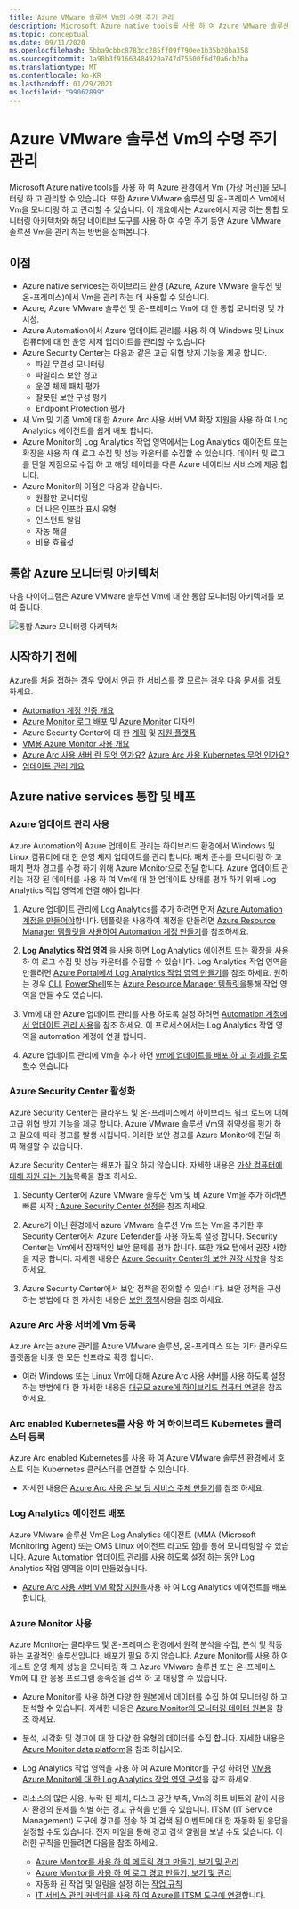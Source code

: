 ```yaml
---
title: Azure VMware 솔루션 Vm의 수명 주기 관리
description: Microsoft Azure native tools를 사용 하 여 Azure VMware 솔루션 Vm의 수명 주기에 대 한 모든 측면을 관리 하는 방법을 알아봅니다.
ms.topic: conceptual
ms.date: 09/11/2020
ms.openlocfilehash: 5bba9cbbc8783cc285ff09f790ee1b35b20ba358
ms.sourcegitcommit: 1a98b3f91663484920a747d75500f6d70a6cb2ba
ms.translationtype: MT
ms.contentlocale: ko-KR
ms.lasthandoff: 01/29/2021
ms.locfileid: "99062899"
---
```

# <a name="lifecycle-management-of-azure-vmware-solution-vms"></a>Azure VMware 솔루션 Vm의 수명 주기 관리

Microsoft Azure native tools를 사용 하 여 Azure 환경에서 Vm (가상 머신)을 모니터링 하 고 관리할 수 있습니다. 또한 Azure VMware 솔루션 및 온-프레미스 Vm에서 Vm을 모니터링 하 고 관리할 수 있습니다. 이 개요에서는 Azure에서 제공 하는 통합 모니터링 아키텍처와 해당 네이티브 도구를 사용 하 여 수명 주기 동안 Azure VMware 솔루션 Vm을 관리 하는 방법을 살펴봅니다.

## <a name="benefits"></a>이점

- Azure native services는 하이브리드 환경 (Azure, Azure VMware 솔루션 및 온-프레미스)에서 Vm을 관리 하는 데 사용할 수 있습니다.
- Azure, Azure VMware 솔루션 및 온-프레미스 Vm에 대 한 통합 모니터링 및 가시성.
- Azure Automation에서 Azure 업데이트 관리를 사용 하 여 Windows 및 Linux 컴퓨터에 대 한 운영 체제 업데이트를 관리할 수 있습니다. 
- Azure Security Center는 다음과 같은 고급 위협 방지 기능을 제공 합니다.
    - 파일 무결성 모니터링
    - 파일리스 보안 경고
    - 운영 체제 패치 평가
    - 잘못된 보안 구성 평가
    - Endpoint Protection 평가 
- 새 Vm 및 기존 Vm에 대 한 Azure Arc 사용 서버 VM 확장 지원을 사용 하 여 Log Analytics 에이전트를 쉽게 배포 합니다. 
- Azure Monitor의 Log Analytics 작업 영역에서는 Log Analytics 에이전트 또는 확장을 사용 하 여 로그 수집 및 성능 카운터를 수집할 수 있습니다. 데이터 및 로그를 단일 지점으로 수집 하 고 해당 데이터를 다른 Azure 네이티브 서비스에 제공 합니다. 
- Azure Monitor의 이점은 다음과 같습니다. 
    - 원활한 모니터링 
    - 더 나은 인프라 표시 유형 
    - 인스턴트 알림 
    - 자동 해결 
    - 비용 효율성 

## <a name="integrated-azure-monitoring-architecture"></a>통합 Azure 모니터링 아키텍처

다음 다이어그램은 Azure VMware 솔루션 Vm에 대 한 통합 모니터링 아키텍처를 보여 줍니다.

![통합 Azure 모니터링 아키텍처](media/lifecycle-management-azure-vmware-solutions-virtual-machines/integrated-azure-monitoring-architecture.png)

## <a name="before-you-start"></a>시작하기 전에

Azure를 처음 접하는 경우 앞에서 언급 한 서비스를 잘 모르는 경우 다음 문서를 검토 하세요.

- [Automation 계정 인증 개요](../automation/automation-security-overview.md)
- [Azure Monitor 로그 배포](../azure-monitor/platform/design-logs-deployment.md) 및 [Azure Monitor](../azure-monitor/overview.md) 디자인
- Azure Security Center에 대 한 [계획](../security-center/security-center-planning-and-operations-guide.md) 및 [지원 플랫폼](../security-center/security-center-os-coverage.md)
- [VM용 Azure Monitor 사용 개요](../azure-monitor/insights/vminsights-enable-overview.md)
- [Azure Arc 사용 서버 란 무엇 인가요?](../azure-arc/servers/overview.md) [Azure Arc 사용 Kubernetes 무엇 인가요?](../azure-arc/kubernetes/overview.md)
- [업데이트 관리 개요](../automation/update-management/overview.md)

## <a name="integrating-and-deploying-azure-native-services"></a>Azure native services 통합 및 배포

### <a name="enable-azure-update-management"></a>Azure 업데이트 관리 사용

Azure Automation의 Azure 업데이트 관리는 하이브리드 환경에서 Windows 및 Linux 컴퓨터에 대 한 운영 체제 업데이트를 관리 합니다. 패치 준수를 모니터링 하 고 패치 편차 경고를 수정 하기 위해 Azure Monitor으로 전달 합니다. Azure 업데이트 관리는 저장 된 데이터를 사용 하 여 Vm에 대 한 업데이트 상태를 평가 하기 위해 Log Analytics 작업 영역에 연결 해야 합니다.

1.  Azure 업데이트 관리에 Log Analytics를 추가 하려면 먼저 [Azure Automation 계정을 만들어야](../automation/automation-create-standalone-account.md)합니다. 템플릿을 사용하여 계정을 만들려면 [Azure Resource Manager 템플릿을 사용하여 Automation 계정 만들기](../automation/quickstart-create-automation-account-template.md)를 참조하세요.

2. **Log Analytics 작업 영역** 을 사용 하면 Log Analytics 에이전트 또는 확장을 사용 하 여 로그 수집 및 성능 카운터를 수집할 수 있습니다. Log Analytics 작업 영역을 만들려면 [Azure Portal에서 Log Analytics 작업 영역 만들기](../azure-monitor/learn/quick-create-workspace.md)를 참조 하세요. 원하는 경우 [CLI](../azure-monitor/learn/quick-create-workspace-cli.md), [PowerShell](../azure-monitor/platform/powershell-workspace-configuration.md)또는 [Azure Resource Manager 템플릿을](../azure-monitor/samples/resource-manager-workspace.md)통해 작업 영역을 만들 수도 있습니다.

3. Vm에 대 한 Azure 업데이트 관리를 사용 하도록 설정 하려면 [Automation 계정에서 업데이트 관리 사용](../automation/update-management/enable-from-automation-account.md)을 참조 하세요. 이 프로세스에서는 Log Analytics 작업 영역을 automation 계정에 연결 합니다. 
 
4. Azure 업데이트 관리에 Vm을 추가 하면 [vm에 업데이트를 배포 하 고 결과를 검토할](../automation/update-management/deploy-updates.md)수 있습니다. 

### <a name="enable-azure-security-center"></a>Azure Security Center 활성화

Azure Security Center는 클라우드 및 온-프레미스에서 하이브리드 워크 로드에 대해 고급 위협 방지 기능을 제공 합니다. Azure VMware 솔루션 Vm의 취약성을 평가 하 고 필요에 따라 경고를 발생 시킵니다. 이러한 보안 경고를 Azure Monitor에 전달 하 여 해결할 수 있습니다.

Azure Security Center는 배포가 필요 하지 않습니다. 자세한 내용은 [가상 컴퓨터에 대해 지원 되는 기능](../security-center/security-center-services.md)목록을 참조 하세요.

1. Security Center에 Azure VMware 솔루션 Vm 및 비 Azure Vm을 추가 하려면 빠른 시작 [: Azure Security Center 설정](../security-center/security-center-get-started.md)을 참조 하세요. 

2. Azure가 아닌 환경에서 azure VMware 솔루션 Vm 또는 Vm을 추가한 후 Security Center에서 Azure Defender를 사용 하도록 설정 합니다. Security Center는 Vm에서 잠재적인 보안 문제를 평가 합니다. 또한 개요 탭에서 권장 사항을 제공 합니다. 자세한 내용은 [Azure Security Center의 보안 권장 사항](../security-center/security-center-recommendations.md)을 참조 하세요.

3. Azure Security Center에서 보안 정책을 정의할 수 있습니다. 보안 정책을 구성 하는 방법에 대 한 자세한 내용은 [보안 정책](../security-center/tutorial-security-policy.md)사용을 참조 하세요.

### <a name="onboard-vms-to-azure-arc-enabled-servers"></a>Azure Arc 사용 서버에 Vm 등록

Azure Arc는 azure 관리를 Azure VMware 솔루션, 온-프레미스 또는 기타 클라우드 플랫폼을 비롯 한 모든 인프라로 확장 합니다.

- 여러 Windows 또는 Linux Vm에 대해 Azure Arc 사용 서버를 사용 하도록 설정 하는 방법에 대 한 자세한 내용은 [대규모 azure에 하이브리드 컴퓨터 연결](../azure-arc/servers/onboard-service-principal.md)을 참조 하세요.

### <a name="onboard-hybrid-kubernetes-clusters-with-arc-enabled-kubernetes"></a>Arc enabled Kubernetes를 사용 하 여 하이브리드 Kubernetes 클러스터 등록

Azure Arc enabled Kubernetes를 사용 하 여 Azure VMware 솔루션 환경에서 호스트 되는 Kubernetes 클러스터를 연결할 수 있습니다. 

- 자세한 내용은 [Azure Arc 사용 온 보 딩 서비스 주체 만들기](../azure-arc/kubernetes/create-onboarding-service-principal.md)를 참조 하세요.

### <a name="deploy-the-log-analytics-agent"></a>Log Analytics 에이전트 배포

Azure VMware 솔루션 Vm은 Log Analytics 에이전트 (MMA (Microsoft Monitoring Agent) 또는 OMS Linux 에이전트 라고도 함)를 통해 모니터링할 수 있습니다. Azure Automation 업데이트 관리를 사용 하도록 설정 하는 동안 Log Analytics 작업 영역을 이미 만들었습니다.

- [Azure Arc 사용 서버 VM 확장 지원을](../azure-arc/servers/manage-vm-extensions.md)사용 하 여 Log Analytics 에이전트를 배포 합니다.

### <a name="enable-azure-monitor"></a>Azure Monitor 사용

Azure Monitor는 클라우드 및 온-프레미스 환경에서 원격 분석을 수집, 분석 및 작동 하는 포괄적인 솔루션입니다. 배포가 필요 하지 않습니다. Azure Monitor를 사용 하 여 게스트 운영 체제 성능을 모니터링 하 고 Azure VMware 솔루션 또는 온-프레미스 Vm에 대 한 응용 프로그램 종속성을 검색 하 고 매핑할 수 있습니다.

- Azure Monitor를 사용 하면 다양 한 원본에서 데이터를 수집 하 여 모니터링 하 고 분석할 수 있습니다. 자세한 내용은 [Azure Monitor의 모니터링 데이터 원본](../azure-monitor/platform/data-sources.md)을 참조 하세요.

- 분석, 시각화 및 경고에 대 한 다양 한 유형의 데이터를 수집 합니다. 자세한 내용은 [Azure Monitor data platform](../azure-monitor/platform/data-platform.md)을 참조 하십시오.

- Log Analytics 작업 영역을 사용 하 여 Azure Monitor를 구성 하려면 [VM용 Azure Monitor에 대 한 Log Analytics 작업 영역 구성](../azure-monitor/insights/vminsights-configure-workspace.md)을 참조 하세요.

- 리소스의 많은 사용, 누락 된 패치, 디스크 공간 부족, Vm의 하트 비트와 같이 사용자 환경의 문제를 식별 하는 경고 규칙을 만들 수 있습니다. ITSM (IT Service Management) 도구에 경고를 전송 하 여 검색 된 이벤트에 대 한 자동화 된 응답을 설정할 수도 있습니다. 전자 메일을 통해 경고 검색 알림을 보낼 수도 있습니다. 이러한 규칙을 만들려면 다음을 참조 하세요.
    - [Azure Monitor를 사용 하 여 메트릭 경고 만들기, 보기 및 관리](../azure-monitor/platform/alerts-metric.md)
    - [Azure Monitor를 사용 하 여 로그 경고 만들기, 보기 및 관리](../azure-monitor/platform/alerts-log.md)
    - 자동화 된 작업 및 알림을 설정 하는 [작업 규칙](../azure-monitor/platform/alerts-action-rules.md)
    - [IT 서비스 관리 커넥터를 사용 하 여 Azure를 ITSM 도구에 연결](../azure-monitor/platform/itsmc-overview.md)합니다.